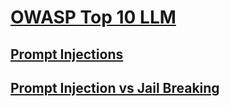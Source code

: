 # [OWASP Top 10 LLM](https://www.evidentlyai.com/blog/owasp-top-10-llm)

## [Prompt Injections](https://www.evidentlyai.com/llm-guide/prompt-injection-llm)

## [Prompt Injection vs Jail Breaking](https://simonwillison.net/2024/Mar/5/prompt-injection-jailbreaking/)